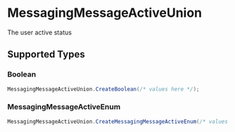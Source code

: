# MessagingMessageActiveUnion

The user active status


## Supported Types

### Boolean

```csharp
MessagingMessageActiveUnion.CreateBoolean(/* values here */);
```

### MessagingMessageActiveEnum

```csharp
MessagingMessageActiveUnion.CreateMessagingMessageActiveEnum(/* values here */);
```
